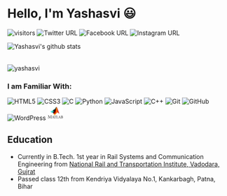 # Hello, I'm Yashasvi 😃
![visitors](https://visitor-badge.glitch.me/badge?page_id=kmryashasvi.kmryashasvi)
![Twitter URL](https://img.shields.io/twitter/url?label=Twitter&style=social&url=https%3A%2F%2Ftwitter.com%2Fkmryashasvi)
![Facebook URL](https://img.shields.io/twitter/url?label=Facebook&logo=Facebook&style=social&url=https%3A%2F%2Fwww.facebook.com%2Fkmryashasvi)
![Instagram URL](https://img.shields.io/twitter/url?label=Instagram&logo=Instagram&style=social&url=https%3A%2F%2Fwww.instagram.com%2Fsqlyash%2F)
<br>

![Yashasvi's github stats](https://github-readme-stats.vercel.app/api?username=kmryashasvi&count_private=true&show_icons=true&hide_border=true)

<br>

 
  
  <img align="center" src="https://github-readme-streak-stats.herokuapp.com/?user=kmryashasvi&" alt="yashasvi" />



### I am Familiar With:

<div class="row">
  
<img alt="HTML5" src="https://img.shields.io/badge/html5%20-%23E34F26.svg?&style=for-the-badge&logo=html5&logoColor=white"/>
<img alt="CSS3" src="https://img.shields.io/badge/css3%20-%231572B6.svg?&style=for-the-badge&logo=css3&logoColor=white"/>
<img alt="C" src="https://img.shields.io/badge/c%20-%2300599C.svg?&style=for-the-badge&logo=c&logoColor=white"/>
<img alt="Python" src="https://img.shields.io/badge/python%20-%2314354C.svg?&style=for-the-badge&logo=python&logoColor=white"/>
<img alt="JavaScript" src="https://img.shields.io/badge/javascript%20-%23323330.svg?&style=for-the-badge&logo=javascript&logoColor=%23F7DF1E"/>
<img alt="C++" src="https://img.shields.io/badge/c++%20-%2300599C.svg?&style=for-the-badge&logo=c%2B%2B&ogoColor=white"/>
<img alt="Git" src="https://img.shields.io/badge/git%20-%23F05033.svg?&style=for-the-badge&logo=git&logoColor=white"/>
<img alt="GitHub" src="https://img.shields.io/badge/github%20-%23121011.svg?&style=for-the-badge&logo=github&logoColor=white"/>
<img alt="WordPress" src="https://img.shields.io/badge/WordPress%20-%23117AC9.svg?&style=for-the-badge&logo=WordPress&logoColor=white"/>

<img src="https://raw.githubusercontent.com/github/explore/80688e429a7d4ef2fca1e82350fe8e3517d3494d/topics/matlab/matlab.png" width="35px">


</div>

## Education
* Currently in B.Tech. 1st year in Rail Systems and Communication Engineering from [National Rail and Transportation Institute, Vadodara, Gujrat](nrti.edu.in)
* Passed class 12th from Kendriya Vidyalaya No.1, Kankarbagh, Patna, Bihar
                                                                                                                                                                                                                                                                                                                                                                                                                                                                                                                                                                                                                                                                                                                                                                                                                                                                                                                                                                                              
